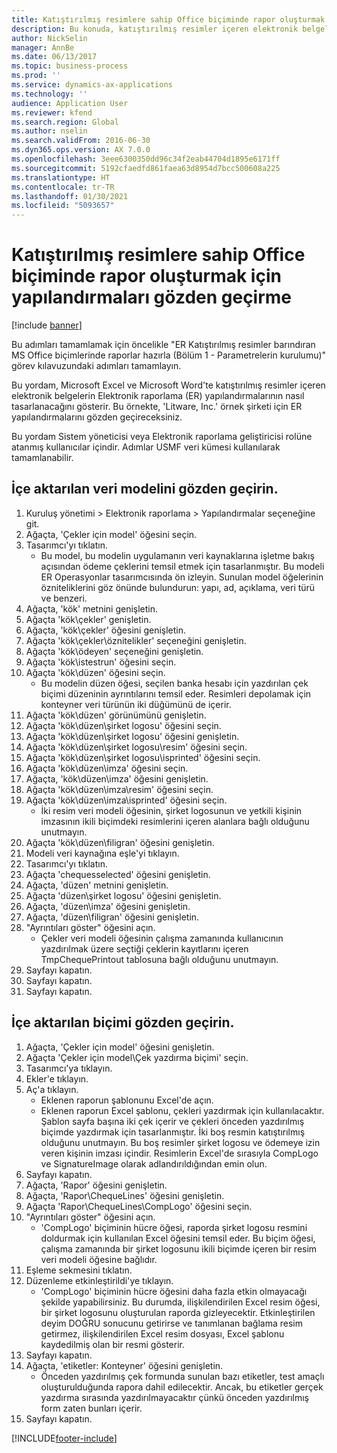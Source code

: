 ```yaml
---
title: Katıştırılmış resimlere sahip Office biçiminde rapor oluşturmak için yapılandırmaları gözden geçirme
description: Bu konuda, katıştırılmış resimler içeren elektronik belgeler oluşturmak için raporlama yapılandırmalarının nasıl tasarlanacağı açıklanmaktadır. (1. Bölüm - Parametreleri ayarlama).
author: NickSelin
manager: AnnBe
ms.date: 06/13/2017
ms.topic: business-process
ms.prod: ''
ms.service: dynamics-ax-applications
ms.technology: ''
audience: Application User
ms.reviewer: kfend
ms.search.region: Global
ms.author: nselin
ms.search.validFrom: 2016-06-30
ms.dyn365.ops.version: AX 7.0.0
ms.openlocfilehash: 3eee6300350dd96c34f2eab44704d1895e6171ff
ms.sourcegitcommit: 5192cfaedfd861faea63d8954d7bcc500608a225
ms.translationtype: HT
ms.contentlocale: tr-TR
ms.lasthandoff: 01/30/2021
ms.locfileid: "5093657"
---
```

# <a name="review-configurations-to-generate-reports-in-office-format-that-have-embedded-images"></a>Katıştırılmış resimlere sahip Office biçiminde rapor oluşturmak için yapılandırmaları gözden geçirme

[!include [banner](../../includes/banner.md)]

Bu adımları tamamlamak için öncelikle "ER Katıştırılmış resimler barındıran MS Office biçimlerinde raporlar hazırla (Bölüm 1 - Parametrelerin kurulumu)" görev kılavuzundaki adımları tamamlayın.

Bu yordam, Microsoft Excel ve Microsoft Word'te katıştırılmış resimler içeren elektronik belgelerin Elektronik raporlama (ER) yapılandırmalarının nasıl tasarlanacağını gösterir. Bu örnekte, 'Litware, Inc.' örnek şirketi için ER yapılandırmalarını gözden geçireceksiniz. 

Bu yordam Sistem yöneticisi veya Elektronik raporlama geliştiricisi rolüne atanmış kullanıcılar içindir. Adımlar USMF veri kümesi kullanılarak tamamlanabilir.


## <a name="review-the-imported-data-model"></a>İçe aktarılan veri modelini gözden geçirin.
1. Kuruluş yönetimi > Elektronik raporlama > Yapılandırmalar seçeneğine git.
2. Ağaçta, 'Çekler için model' öğesini seçin.
3. Tasarımcı'yı tıklatın.
    * Bu model, bu modelin uygulamanın veri kaynaklarına işletme bakış açısından ödeme çeklerini temsil etmek için tasarlanmıştır. Bu modeli ER Operasyonlar tasarımcısında ön izleyin. Sunulan model öğelerinin özniteliklerini göz önünde bulundurun: yapı, ad, açıklama, veri türü ve benzeri.   
4. Ağaçta, 'kök' metnini genişletin.
5. Ağaçta 'kök\çekler' genişletin.
6. Ağaçta, 'kök\çekler' öğesini genişletin.
7. Ağaçta 'kök\çekler\öznitelikler' seçeneğini genişletin.
8. Ağaçta 'kök\ödeyen' seçeneğini genişletin.
9. Ağaçta 'kök\istestrun' öğesini seçin.
10. Ağaçta 'kök\düzen' öğesini seçin.
    * Bu modelin düzen öğesi, seçilen banka hesabı için yazdırılan çek biçimi düzeninin ayrıntılarını temsil eder. Resimleri depolamak için konteyner veri türünün iki düğümünü de içerir.   
11. Ağaçta 'kök\düzen' görünümünü genişletin.
12. Ağaçta 'kök\düzen\şirket logosu' öğesini seçin.
13. Ağaçta 'kök\düzen\şirket logosu' öğesini genişletin.
14. Ağaçta 'kök\düzen\şirket logosu\resim' öğesini seçin.
15. Ağaçta 'kök\düzen\şirket logosu\isprinted' öğesini seçin.
16. Ağaçta 'kök\düzen\imza' öğesini seçin.
17. Ağaçta, 'kök\düzen\imza' öğesini genişletin.
18. Ağaçta 'kök\düzen\imza\resim' öğesini seçin.
19. Ağaçta 'kök\düzen\imza\isprinted' öğesini seçin.
    * İki resim veri modeli öğesinin, şirket logosunun ve yetkili kişinin imzasının ikili biçimdeki resimlerini içeren alanlara bağlı olduğunu unutmayın.  
20. Ağaçta 'kök\düzen\filigran' öğesini genişletin.
21. Modeli veri kaynağına eşle'yi tıklayın.
22. Tasarımcı'yı tıklatın.
23. Ağaçta 'chequesselected' öğesini genişletin.
24. Ağaçta, 'düzen' metnini genişletin.
25. Ağaçta 'düzen\şirket logosu' öğesini genişletin.
26. Ağaçta, 'düzen\imza' öğesini genişletin.
27. Ağaçta, 'düzen\filigran' öğesini genişletin.
28. "Ayrıntıları göster" öğesini açın.
    * Çekler veri modeli öğesinin çalışma zamanında kullanıcının yazdırılmak üzere seçtiği çeklerin kayıtlarını içeren TmpChequePrintout tablosuna bağlı olduğunu unutmayın.   
29. Sayfayı kapatın.
30. Sayfayı kapatın.
31. Sayfayı kapatın.

## <a name="review-the-imported-format"></a>İçe aktarılan biçimi gözden geçirin.
1. Ağaçta, 'Çekler için model' öğesini genişletin.
2. Ağaçta 'Çekler için model\Çek yazdırma biçimi' seçin.
3. Tasarımcı'ya tıklayın.
4. Ekler'e tıklayın.
5. Aç'a tıklayın.
    * Eklenen raporun şablonunu Excel'de açın.  
    * Eklenen raporun Excel şablonu, çekleri yazdırmak için kullanılacaktır. Şablon sayfa başına iki çek içerir ve çekleri önceden yazdırılmış biçimde yazdırmak için tasarlanmıştır. İki boş resmin katıştırılmış olduğunu unutmayın. Bu boş resimler şirket logosu ve ödemeye izin veren kişinin imzası içindir. Resimlerin Excel'de sırasıyla CompLogo ve SignatureImage olarak adlandırıldığından emin olun.   
6. Sayfayı kapatın.
7. Ağaçta, 'Rapor' öğesini genişletin.
8. Ağaçta, 'Rapor\ChequeLines' öğesini genişletin.
9. Ağaçta 'Rapor\ChequeLines\CompLogo' öğesini seçin.
10. "Ayrıntıları göster" öğesini açın.
    * 'CompLogo' biçiminin hücre öğesi, raporda şirket logosu resmini doldurmak için kullanılan Excel öğesini temsil eder. Bu biçim öğesi, çalışma zamanında bir şirket logosunu ikili biçimde içeren bir resim veri modeli öğesine bağlıdır.   
11. Eşleme sekmesini tıklatın.
12. Düzenleme etkinleştirildi'ye tıklayın.
    * 'CompLogo' biçiminin hücre öğesini daha fazla etkin olmayacağı şekilde yapabilirsiniz. Bu durumda, ilişkilendirilen Excel resim öğesi, bir şirket logosunu oluşturulan raporda gizleyecektir. Etkinleştirilen deyim DOĞRU sonucunu getirirse ve tanımlanan bağlama resim getirmez, ilişkilendirilen Excel resim dosyası, Excel şablonu kaydedilmiş olan bir resmi gösterir.   
13. Sayfayı kapatın.
14. Ağaçta, 'etiketler: Konteyner' öğesini genişletin.
    * Önceden yazdırılmış çek formunda sunulan bazı etiketler, test amaçlı oluşturulduğunda rapora dahil edilecektir. Ancak, bu etiketler gerçek yazdırma sırasında yazdırılmayacaktır çünkü önceden yazdırılmış form zaten bunları içerir.  
15. Sayfayı kapatın.



[!INCLUDE[footer-include](../../../../includes/footer-banner.md)]